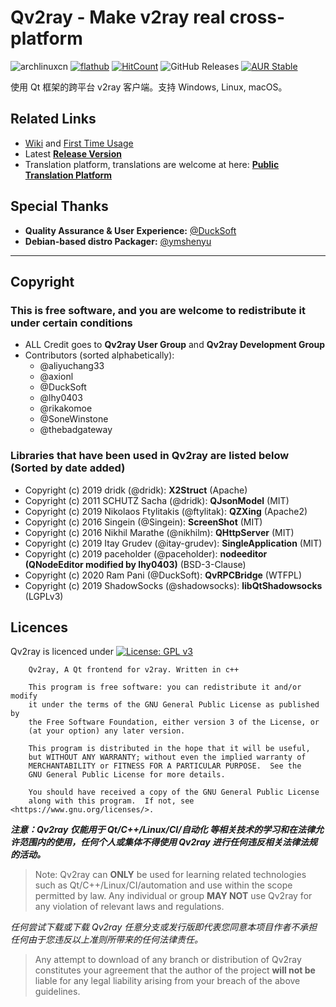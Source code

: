 # Qv2ray - Make v2ray real cross-platform

![archlinuxcn](https://img.shields.io/badge/archlinuxcn-available-success?style=flat-square)
[![flathub](https://img.shields.io/badge/flathub-available-success?style=flat-square)](https://flathub.org/apps/details/com.github.Qv2ray)
[![HitCount](http://hits.dwyl.io/Qv2ray/Qv2ray.svg)](http://hits.dwyl.io/Qv2ray/Qv2ray)
![GitHub Releases](https://img.shields.io/github/downloads/Qv2ray/Qv2ray/latest/total?style=flat-square)
[![AUR Stable](https://img.shields.io/aur/version/qv2ray?label=aur-stable&style=flat-square)](https://aur.archlinux.org/packages/qv2ray)

使用 Qt 框架的跨平台 v2ray 客户端。支持 Windows, Linux, macOS。

## Related Links
 - [Wiki](https://github.com/Qv2ray/Qv2ray/wiki) and [First Time Usage](https://github.com/Qv2ray/Qv2ray/wiki/Getting-Started)
 - Latest **[Release Version](https://github.com/Qv2ray/Qv2ray/releases/latest)**
 - Translation platform, translations are welcome at here: **[Public Translation Platform](https://www.transifex.com/qv2ray/qv2ray)**

## Special Thanks
- **Quality Assurance & User Experience:** [@DuckSoft](https://github.com/DuckSoft/)
- **Debian-based distro Packager:** [@ymshenyu](https://github.com/ymshenyu)

-------------------------------

## Copyright
### This is free software, and you are welcome to redistribute it under certain conditions
- ALL Credit goes to **Qv2ray User Group** and **Qv2ray Development Group**
- Contributors (sorted alphabetically):
  - @aliyuchang33
  - @axionl
  - @DuckSoft
  - @lhy0403
  - @rikakomoe
  - @SoneWinstone
  - @thebadgateway


### Libraries that have been used in Qv2ray are listed below (Sorted by date added)
- Copyright (c) 2019 dridk (@dridk): **X2Struct** (Apache)
- Copyright (c) 2011 SCHUTZ Sacha (@dridk): **QJsonModel** (MIT)
- Copyright (c) 2019 Nikolaos Ftylitakis (@ftylitak): **QZXing** (Apache2)
- Copyright (c) 2016 Singein (@Singein): **ScreenShot** (MIT)
- Copyright (c) 2016 Nikhil Marathe (@nikhilm): **QHttpServer** (MIT)
- Copyright (c) 2019 Itay Grudev (@itay-grudev): **SingleApplication** (MIT)
- Copyright (c) 2019 paceholder (@paceholder): **nodeeditor (QNodeEditor modified by lhy0403)** (BSD-3-Clause)
- Copyright (c) 2020 Ram Pani (@DuckSoft): **QvRPCBridge** (WTFPL)
- Copyright (c) 2019 ShadowSocks (@shadowsocks): **libQtShadowsocks** (LGPLv3)

## Licences

Qv2ray is licenced under [![License: GPL v3](https://img.shields.io/badge/License-GPL%20v3-blue.svg)](https://www.gnu.org/licenses/gpl-3.0) 

```
    Qv2ray, A Qt frontend for v2ray. Written in c++

    This program is free software: you can redistribute it and/or modify
    it under the terms of the GNU General Public License as published by
    the Free Software Foundation, either version 3 of the License, or
    (at your option) any later version.

    This program is distributed in the hope that it will be useful,
    but WITHOUT ANY WARRANTY; without even the implied warranty of
    MERCHANTABILITY or FITNESS FOR A PARTICULAR PURPOSE.  See the
    GNU General Public License for more details.

    You should have received a copy of the GNU General Public License
    along with this program.  If not, see <https://www.gnu.org/licenses/>.
```

***注意：Qv2ray 仅能用于 Qt/C++/Linux/CI/自动化 等相关技术的学习和在法律允许范围内的使用，任何个人或集体不得使用 Qv2ray 进行任何违反相关法律法规的活动。***

> Note: Qv2ray can **ONLY** be used for learning related technologies such as Qt/C++/Linux/CI/automation and use within the scope permitted by law. Any individual or group **MAY NOT** use Qv2ray for any violation of relevant laws and regulations.

*任何尝试下载或下载 Qv2ray 任意分支或发行版即代表您同意本项目作者不承担任何由于您违反以上准则所带来的任何法律责任。*

> Any attempt to download of any branch or distribution of Qv2ray constitutes your agreement that the author of the project **will not be** liable for any legal liability arising from your breach of the above guidelines.
